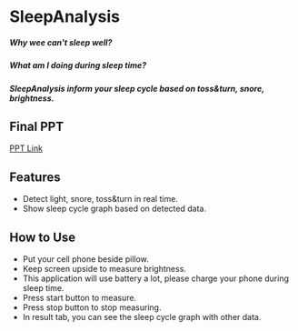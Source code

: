 # SleepAnalysis
##### Why wee can't sleep well? 

##### What am I doing during sleep time? 

##### SleepAnalysis inform your sleep cycle based on toss&turn, snore, brightness.


## Final PPT
[PPT Link](https://docs.google.com/presentation/d/1L2qBI9TrPI4x_SSz6AdDhcqdgTXwHc06SivyGy9l7Hs/edit#slide=id.g4a45ef2c65_0_94)

## Features
- Detect light, snore, toss&turn in real time.
- Show sleep cycle graph based on detected data.

## How to Use
- Put your cell phone beside pillow.
- Keep screen upside to measure brightness.
- This application will use battery a lot, please charge your phone during sleep time.
- Press start button to measure.
- Press stop button to stop measuring.
- In result tab, you can see the sleep cycle graph with other data.
